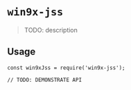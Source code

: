 # `win9x-jss`

> TODO: description

## Usage

```
const win9xJss = require('win9x-jss');

// TODO: DEMONSTRATE API
```

